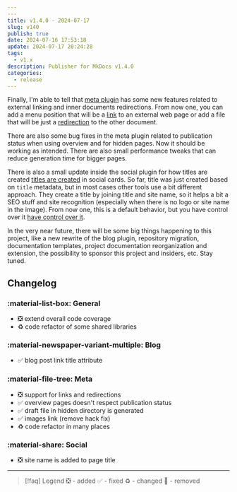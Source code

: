 ```yaml
---
---
title: v1.4.0 - 2024-07-17
slug: v140
publish: true
date: 2024-07-16 17:53:18
update: 2024-07-17 20:24:28
tags:
  - v1.x
description: Publisher for MkDocs v1.4.0
categories:
  - release
---
```


Finally, I'm able to tell that [meta plugin](../03_setup/02_general/01_setting-up-meta.md) has some new features related to external linking and inner documents redirections. From now one, you can add a menu position that will be a [link](../03_setup/02_general/01_setting-up-meta.md#External%20links) to an external web page or add a file that will be just a [redirection](../03_setup/02_general/01_setting-up-meta.md#Redirections) to the other document.

There are also some bug fixes in the meta plugin related to publication status when using overview and for hidden pages. Now it should be working as intended. There are also small performance tweaks that can reduce generation time for bigger pages.

There is also a small update inside the social plugin for how titles are created [titles are created](../03_setup/03_seo_and_sharing/01_setting-up-social-cards.md#Title) in social cards. So far, title was just created based on `title` metadata, but in most cases other tools use a bit different approach. They create a title by joining title and site name, so it helps a bit a SEO stuff and site recognition (especially when there is no logo or site name in the image). From now one, this is a default behavior, but you have control over it [have control over it](../03_setup/03_seo_and_sharing/01_setting-up-social-cards.md#Site%20name%20in%20title).

In the very near future, there will be some big things happening to this project, like a new rewrite of the blog plugin, repository migration, documentation templates, project documentation reorganization and extension, the possibility to sponsor this project and insiders, etc. Stay tuned.

<!-- more -->

## Changelog

### :material-list-box: General

- ❎ extend overall code coverage
- ♻️ code refactor of some shared libraries

### :material-newspaper-variant-multiple: Blog

- ✅ blog post link title attribute

### :material-file-tree: Meta

- ❎ support for links and redirections
- ✅ overview pages doesn't respect publication status
- ✅ draft file in hidden directory is generated
- ✅ images link (remove hack fix)
- ♻️ code refactor in many places

### :material-share: Social

- ❎ site name is added to page title

---

> [!faq] Legend
> ❎ - added ✅ - fixed ♻️ - changed 🚫 - removed
